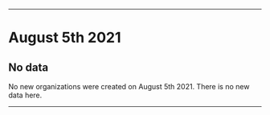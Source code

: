 
***

# August 5th 2021

## No data

No new organizations were created on August 5th 2021. There is no new data here.

***
